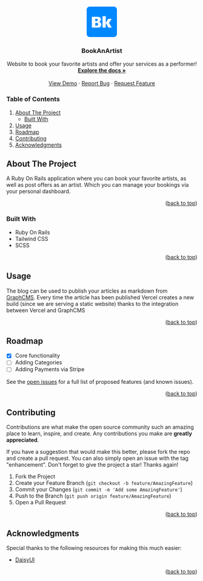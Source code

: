 <div id="top"></div>
<!-- PROJECT SHIELDS -->
<!--
*** I'm using markdown "reference style" links for readability.
*** Reference links are enclosed in brackets [ ] instead of parentheses ( ).
*** See the bottom of this document for the declaration of the reference variables
*** for contributors-url, forks-url, etc. This is an optional, concise syntax you may use.
*** https://www.markdownguide.org/basic-syntax/#reference-style-links
[![Contributors][contributors-shield]][contributors-url]
[![Forks][forks-shield]][forks-url]
[![Stargazers][stars-shield]][stars-url]
[![Issues][issues-shield]][issues-url]
[![MIT License][license-shield]][license-url]
[![LinkedIn][linkedin-shield]][linkedin-url]
-->

<!-- PROJECT LOGO -->
<br />
<div align="center">
  <a href="https://bookanartist.herokuapp.com/">
    <img src="./logo.png" alt="Logo" width="80" height="80">
  </a>

  <h3 align="center">BookAnArtist</h3>

  <p align="center">
    Website to book your favorite artists and offer your services as a performer!
    <br />
    <a href="#about-the-project"><strong>Explore the docs »</strong></a>
    <br />
    <br />
    <a href="https://bookanartist.herokuapp.com/">View Demo</a>
    ·
    <a href="https://github.com/nazoadiego/BookAnArtist/issues">Report Bug</a>
    ·
    <a href="https://github.com/nazoadiego/BookAnArtist/issues">Request Feature</a>
  </p>
</div>

<!-- TABLE OF CONTENTS -->

### Table of Contents

  <ol>
    <li>
      <a href="#about-the-project">About The Project</a>
      <ul>
        <li><a href="#built-with">Built With</a></li>
      </ul>
    </li>
    <li><a href="#usage">Usage</a></li>
    <li><a href="#roadmap">Roadmap</a></li>
    <li><a href="#contributing">Contributing</a></li>
    <li><a href="#acknowledgments">Acknowledgments</a></li>
  </ol>

<!-- ABOUT THE PROJECT -->

## About The Project

A Ruby On Rails application where you can book your favorite artists, as well as post offers as an artist. Which you can manage your bookings via your personal dashboard.

<p align="right">(<a href="#top">back to top</a>)</p>

### Built With

- Ruby On Rails
- Tailwind CSS
- SCSS

<p align="right">(<a href="#top">back to top</a>)</p>

<!-- USAGE EXAMPLES -->

## Usage

The blog can be used to publish your articles as markdown from [GraphCMS](https://graphcms.com/). Every time the article has been published Vercel creates a new build (since we are serving a static website) thanks to the integration between Vercel and GraphCMS

<p align="right">(<a href="#top">back to top</a>)</p>

<!-- ROADMAP -->

## Roadmap

- [x] Core functionality
- [ ] Adding Categories
- [ ] Adding Payments via Stripe

See the [open issues](https://github.com/nazoadiego/BookAnArtist/issues) for a full list of proposed features (and known issues).

<p align="right">(<a href="#top">back to top</a>)</p>

<!-- CONTRIBUTING -->

## Contributing

Contributions are what make the open source community such an amazing place to learn, inspire, and create. Any contributions you make are **greatly appreciated**.

If you have a suggestion that would make this better, please fork the repo and create a pull request. You can also simply open an issue with the tag "enhancement".
Don't forget to give the project a star! Thanks again!

1. Fork the Project
2. Create your Feature Branch (`git checkout -b feature/AmazingFeature`)
3. Commit your Changes (`git commit -m 'Add some AmazingFeature'`)
4. Push to the Branch (`git push origin feature/AmazingFeature`)
5. Open a Pull Request

<p align="right">(<a href="#top">back to top</a>)</p>

<!-- ACKNOWLEDGMENTS -->

## Acknowledgments

Special thanks to the following resources for making this much easier:

- [DaisyUI](https://daisyui.com/)

<p align="right">(<a href="#top">back to top</a>)</p>

<!-- MARKDOWN LINKS & IMAGES -->
<!-- https://www.markdownguide.org/basic-syntax/#reference-style-links -->

[contributors-shield]: https://img.shields.io/github/contributors/othneildrew/Best-README-Template.svg?style=for-the-badge
[contributors-url]: https://github.com/othneildrew/Best-README-Template/graphs/contributors
[forks-shield]: https://img.shields.io/github/forks/othneildrew/Best-README-Template.svg?style=for-the-badge
[forks-url]: https://github.com/othneildrew/Best-README-Template/network/members
[stars-shield]: https://img.shields.io/github/stars/othneildrew/Best-README-Template.svg?style=for-the-badge
[stars-url]: https://github.com/othneildrew/Best-README-Template/stargazers
[issues-shield]: https://img.shields.io/github/issues/othneildrew/Best-README-Template.svg?style=for-the-badge
[issues-url]: https://github.com/othneildrew/Best-README-Template/issues
[license-shield]: https://img.shields.io/github/license/othneildrew/Best-README-Template.svg?style=for-the-badge
[license-url]: https://github.com/othneildrew/Best-README-Template/blob/master/LICENSE.txt
[linkedin-shield]: https://img.shields.io/badge/-LinkedIn-black.svg?style=for-the-badge&logo=linkedin&colorB=555
[linkedin-url]: https://www.linkedin.com/in/nazoa-diego/
[product-screenshot]: images/screenshot.png
